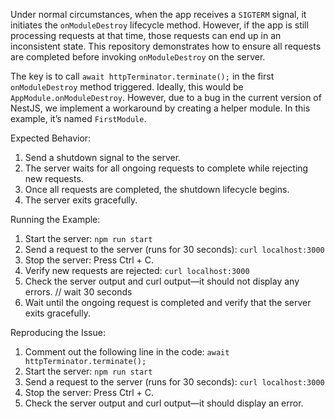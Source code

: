 Under normal circumstances, when the app receives a `SIGTERM` signal, it initiates the `onModuleDestroy` lifecycle method. However, if the app is still processing requests at that time, those requests can end up in an inconsistent state. This repository demonstrates how to ensure all requests are completed before invoking `onModuleDestroy` on the server.

The key is to call `await httpTerminator.terminate();` in the first `onModuleDestroy` method triggered. Ideally, this would be `AppModule.onModuleDestroy`. However, due to a bug in the current version of NestJS, we implement a workaround by creating a helper module. In this example, it’s named `FirstModule`.

Expected Behavior:

1. Send a shutdown signal to the server.
2. The server waits for all ongoing requests to complete while rejecting new requests.
3. Once all requests are completed, the shutdown lifecycle begins.
4. The server exits gracefully.

Running the Example:
1. Start the server: `npm run start`
2. Send a request to the server (runs for 30 seconds): `curl localhost:3000`
3. Stop the server: Press Ctrl + C.
4. Verify new requests are rejected: `curl localhost:3000`
5. Check the server output and curl output—it should not display any errors. // wait 30 seconds
6. Wait until the ongoing request is completed and verify that the server exits gracefully.

Reproducing the Issue:
1. Comment out the following line in the code: `await httpTerminator.terminate();`
2. Start the server: `npm run start`
3. Send a request to the server (runs for 30 seconds): `curl localhost:3000`
4. Stop the server: Press Ctrl + C.
5. Check the server output and curl output—it should display an error.
